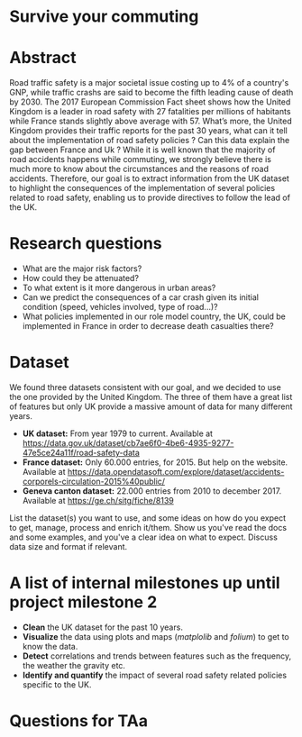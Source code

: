 # Survive your commuting

# Abstract
Road traffic safety is a major societal issue costing up to 4% of a country's GNP, while traffic crashs are said to become the fifth leading cause of death by 2030. The 2017 European Commission Fact sheet  shows how the United Kingdom is a leader in road safety with 27 fatalities per millions of habitants while France stands slightly above average with 57. 
What’s more, the United Kingdom provides their traffic reports for the past 30 years, what can it tell about the implementation of road safety policies ? Can this data explain the gap between France and Uk ? While it is well known that the majority of road accidents happens while commuting, we strongly believe there is much more to know about the circumstances and the reasons of road accidents. 
Therefore, our goal is to extract information from the UK dataset to highlight the consequences of the implementation of several policies related to road safety, enabling us to provide directives to follow the lead of the UK.

# Research questions
- What are the major risk factors? 
- How could they be attenuated?
- To what extent is it more dangerous in urban areas?
- Can we predict the consequences of a car crash given its initial condition (speed, vehicles involved, type of road...)?
- What policies implemented in our role model country, the UK, could be implemented in France in order to decrease death casualties there?

# Dataset

We found three datasets consistent with our goal, and we decided to use the one provided by the United Kingdom. The three of them have a great list of features but only UK provide a massive amount of data for many different years.

- **UK dataset:**  From year 1979 to current. Available at https://data.gov.uk/dataset/cb7ae6f0-4be6-4935-9277-47e5ce24a11f/road-safety-data
- **France dataset:** Only 60.000 entries, for 2015. But help on the website. Available at https://data.opendatasoft.com/explore/dataset/accidents-corporels-circulation-2015%40public/
- **Geneva canton dataset:** 22.000 entries from 2010 to december 2017. Available at https://ge.ch/sitg/fiche/8139


List the dataset(s) you want to use, and some ideas on how do you expect to get, manage, process and enrich it/them. Show us you've read the docs and some examples, and you've a clear idea on what to expect. Discuss data size and format if relevant.


# A list of internal milestones up until project milestone 2
- **Clean** the UK dataset for the past 10 years.
- **Visualize** the data using plots and maps (_matplolib_ and _folium_) to get to know the data.
- **Detect** correlations and trends between features such as the frequency, the weather the gravity etc. 
- **Identify and quantify** the impact of several road safety related policies specific to the UK.

# Questions for TAa
